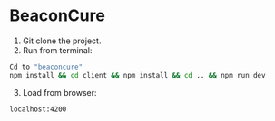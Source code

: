 # BeaconCure
1. Git clone the project.
2. Run from terminal:
```sh
Cd to "beaconcure" 
npm install && cd client && npm install && cd .. && npm run dev
```
3. Load from browser:
```sh
localhost:4200
```
